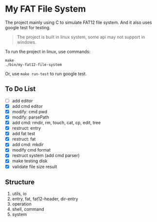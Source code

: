 # My FAT File System

The project mainly using C to simulate FAT12 file system. And it also uses google test for testing.

> The project is built in linux system, some api may not support in windows.

To run the project in linux, use commands:

```shell
make
./bin/my-fat12-file-system
```

Or, use ```make run-test``` to run google test.

## To Do List

- [ ] add editor
- [x] add cmd editor
- [x] modify: cmd pwd
- [x] modify: parsePath
- [x] add cmd: rmdir, rm, touch, cat, cp, edit, tree
- [x] restruct: entry
- [x] add fat test
- [x] restruct: fat
- [x] add cmd: mkdir
- [x] modify cmd format
- [x] restruct system (add cmd parser)
- [x] make testing disk
- [x] validate file size result

## Structure

1. utils, io
2. entry, fat, fat12-header, dir-entry
3. operation
4. shell, command
5. system
